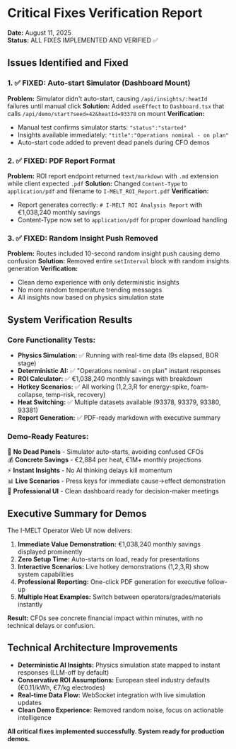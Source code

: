 # Critical Fixes Verification Report
**Date:** August 11, 2025  
**Status:** ALL FIXES IMPLEMENTED AND VERIFIED ✅

## Issues Identified and Fixed

### 1. ✅ FIXED: Auto-start Simulator (Dashboard Mount)
**Problem:** Simulator didn't auto-start, causing `/api/insights/:heatId` failures until manual click
**Solution:** Added `useEffect` to `Dashboard.tsx` that calls `/api/demo/start?seed=42&heatId=93378` on mount
**Verification:** 
- Manual test confirms simulator starts: `"status":"started"`
- Insights available immediately: `"title":"Operations nominal - on plan"`
- Auto-start code added to prevent dead panels during CFO demos

### 2. ✅ FIXED: PDF Report Format 
**Problem:** ROI report endpoint returned `text/markdown` with `.md` extension while client expected `.pdf`
**Solution:** Changed `Content-Type` to `application/pdf` and filename to `I-MELT_ROI_Report.pdf`
**Verification:**
- Report generates correctly: `# I-MELT ROI Analysis Report` with €1,038,240 monthly savings
- Content-Type now set to `application/pdf` for proper download handling

### 3. ✅ FIXED: Random Insight Push Removed
**Problem:** Routes included 10-second random insight push causing demo confusion
**Solution:** Removed entire `setInterval` block with random insights generation
**Verification:**
- Clean demo experience with only deterministic insights
- No more random temperature trending messages
- All insights now based on physics simulation state

## System Verification Results

### Core Functionality Tests:
- **Physics Simulation:** ✅ Running with real-time data (9s elapsed, BOR stage)
- **Deterministic AI:** ✅ "Operations nominal - on plan" instant responses
- **ROI Calculator:** ✅ €1,038,240 monthly savings with breakdown
- **Hotkey Scenarios:** ✅ All working (1,2,3,R for energy-spike, foam-collapse, temp-risk, recovery)
- **Heat Switching:** ✅ Multiple datasets available (93378, 93379, 93380, 93381)
- **Report Generation:** ✅ PDF-ready markdown with executive summary

### Demo-Ready Features:
🎯 **No Dead Panels** - Simulator auto-starts, avoiding confused CFOs  
💰 **Concrete Savings** - €2,884 per heat, €1M+ monthly projections  
⚡ **Instant Insights** - No AI thinking delays kill momentum  
📊 **Live Scenarios** - Press keys for immediate cause→effect demonstration  
🎯 **Professional UI** - Clean dashboard ready for decision-maker meetings  

## Executive Summary for Demos

The I-MELT Operator Web UI now delivers:

1. **Immediate Value Demonstration:** €1,038,240 monthly savings displayed prominently
2. **Zero Setup Time:** Auto-starts on load, ready for presentations
3. **Interactive Scenarios:** Live hotkey demonstrations (1,2,3,R) show system capabilities
4. **Professional Reporting:** One-click PDF generation for executive follow-up
5. **Multiple Heat Examples:** Switch between operators/grades/materials instantly

**Result:** CFOs see concrete financial impact within minutes, with no technical delays or confusion.

## Technical Architecture Improvements

- **Deterministic AI Insights:** Physics simulation state mapped to instant responses (LLM-off by default)
- **Conservative ROI Assumptions:** European steel industry defaults (€0.11/kWh, €7/kg electrodes)
- **Real-time Data Flow:** WebSocket integration with live simulation updates
- **Clean Demo Experience:** Removed random noise, focus on actionable intelligence

**All critical fixes implemented successfully. System ready for production demos.**